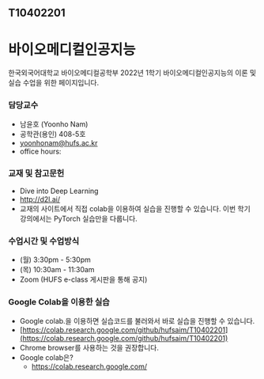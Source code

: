 ## T10402201
# 바이오메디컬인공지능
한국외국어대학교 바이오메디컬공학부 2022년 1학기 바이오메디컬인공지능의 이론 및 실습 수업을 위한 페이지입니다. 

### 담당교수
- 남윤호 (Yoonho Nam)
- 공학관(용인) 408-5호
- yoonhonam@hufs.ac.kr
- office hours: 

### 교재 및 참고문헌
- Dive into Deep Learning
- http://d2l.ai/
- 교재의 사이트에서 직접 colab을 이용하여 실습을 진행할 수 있습니다. 이번 학기 강의에서는 PyTorch 실습만을 다룹니다.

### 수업시간 및 수업방식
- (월) 3:30pm - 5:30pm
- (목) 10:30am - 11:30am
- Zoom (HUFS e-class 게시판을 통해 공지)

### Google Colab을 이용한 실습
- Google colab.을 이용하면 실습코드를 불러와서 바로 실습을 진행할 수 있습니다.
- [https://colab.research.google.com/github/hufsaim/T10402201](https://colab.research.google.com/github/hufsaim/T10402201)
- Chrome browser를 사용하는 것을 권장합니다.
- Google colab은?
    - https://colab.research.google.com/


### 